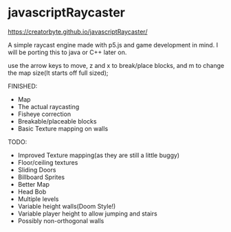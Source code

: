 # javascriptRaycaster
https://creatorbyte.github.io/javascriptRaycaster/

A simple raycast engine made with p5.js and game development in mind.
I will be porting this to java or C++ later on.

use the arrow keys to move, z and x to break/place blocks, and m to change the map size(It starts off full sized);


FINISHED:
- Map
- The actual raycasting
- Fisheye correction
- Breakable/placeable blocks
- Basic Texture mapping on walls

TODO:
- Improved Texture mapping(as they are still a little buggy)
- Floor/ceiling textures
- Sliding Doors
- Billboard Sprites
- Better Map
- Head Bob
- Multiple levels
- Variable height walls(Doom Style!)
- Variable player height to allow jumping and stairs
- Possibly non-orthogonal walls
